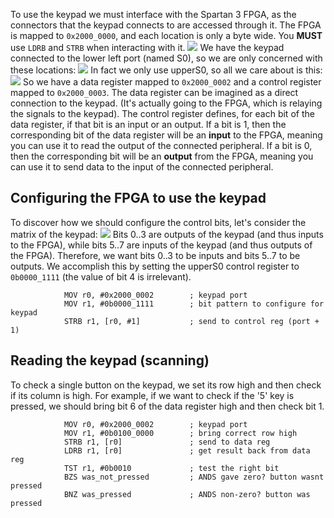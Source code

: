 To use the keypad we must interface with the Spartan 3 FPGA, as the connectors that the keypad connects to are accessed through it. 
The FPGA is mapped to `0x2000_0000`, and each location is only a byte wide. You **MUST** use `LDRB` and `STRB` when interacting with it.
![](Pasted%20image%2020230315154347.png)
We have the keypad connected to the lower left port (named S0), so we are only concerned with these locations:
![](Pasted%20image%2020230315154822.png)
In fact we only use upperS0, so all we care about is this:
![](Pasted%20image%2020230315155011.png)
So we have a data register mapped to `0x2000_0002` and a control register mapped to `0x2000_0003`.
The data register can be imagined as a direct connection to the keypad. (It's actually going to the FPGA, which is relaying the signals to the keypad).
The control register defines, for each bit of the data register, if that bit is an input or an output. If a bit is 1, then the corresponding bit of the data register will be an **input** to the FPGA, meaning you can use it to read the output of the connected peripheral. If a bit is 0, then the corresponding bit will be an **output** from the FPGA, meaning you can use it to send data to the input of the connected peripheral.

## Configuring the FPGA to use the keypad
To discover how we should configure the control bits, let's consider the matrix of the keypad:
![](Pasted%20image%2020230315154332.png)
Bits 0..3 are outputs of the keypad (and thus inputs to the FPGA), while bits 5..7 are inputs of the keypad (and thus outputs of the FPGA). Therefore, we want bits 0..3 to be inputs and bits 5..7 to be outputs. We accomplish this by setting the upperS0 control register to `0b0000_1111` (the value of bit 4 is irrelevant).

```arm
			MOV r0, #0x2000_0002        ; keypad port
			MOV r1, #0b0000_1111        ; bit pattern to configure for keypad
			STRB r1, [r0, #1]           ; send to control reg (port + 1)
```

## Reading the keypad (scanning)
To check a single button on the keypad, we set its row high and then check if its column is high. For example, if we want to check if the '5' key is pressed, we should bring bit 6 of the data register high and then check bit 1.

```arm
			MOV r0, #0x2000_0002        ; keypad port
			MOV r1, #0b0100_0000        ; bring correct row high
			STRB r1, [r0]               ; send to data reg
			LDRB r1, [r0]               ; get result back from data reg
			TST r1, #0b0010             ; test the right bit
			BZS was_not_pressed         ; ANDS gave zero? button wasnt pressed
			BNZ was_pressed             ; ANDS non-zero? button was pressed
```

